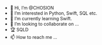 - 👋 Hi, I’m @CHOSION
- 👀 I’m interested in Python, Swift, SQL etc.
- 🌱 I’m currently learning Swift.
- 💞️ I’m looking to collaborate on ...
- 🏆 SQLD
- 📫 How to reach me ...

<!---
CHOSION/CHOSION is a ✨ special ✨ repository because its `README.md` (this file) appears on your GitHub profile.
You can click the Preview link to take a look at your changes.
--->
